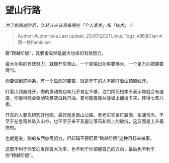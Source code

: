 # 望山行路
*为了能跨越阶层，年轻人应该具备哪些「个人素养」和「技术」？*

> Author: #JohnHexa
Last update: *23/07/2021* 
Links:
Tags:  #家族Clan #第一性Feminism



要“跨越阶层”，其要害显然是最大功率的有效努力。

最大功率的有效努力，就像开车爬山，一个是输出功率要够大、一个是方向把握要得当。

而要做到这两条，有一个显然的要害，就是开车的人不能盯着山顶直线开。

盯着山顶直线开，你的发动机功率几乎肯定不够，油门踩死根本不表示你就会有速度，你很可能会驱动轮悬空白耗汽油，更可能直接从陡坡上翻滚下来，摔得七荤八素。

开车的人要先研究好地图，最好是走盘山公路。老老实实紧盯路面，车速恰当，不至于在急弯处坠入山谷，也不至于来不及避让落石和路上的破坑，这反而是上升最快的。

也就是说，别的东西你再努力，但起码不要盯着“跨越阶层”这种目标来做事。

这既不利于你安心发挥最大功率，也不利于你把握自己的方向，最后也不利于你“跨越阶层”。



